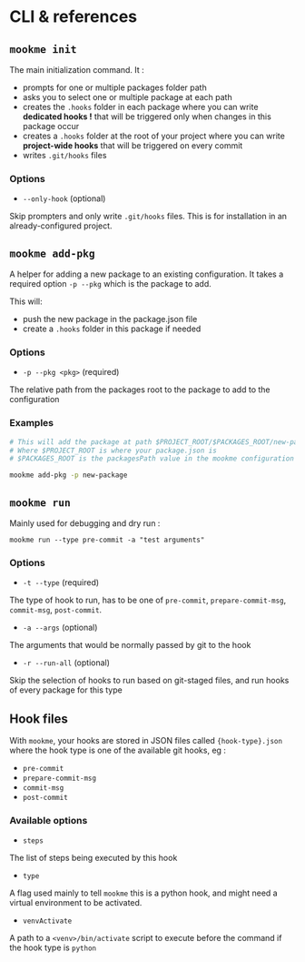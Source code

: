 # CLI & references

## `mookme init`

The main initialization command. It :

- prompts for one or multiple packages folder path
- asks you to select one or multiple package at each path
- creates the `.hooks` folder in each package where you can write **dedicated hooks !** that will be triggered only when changes in this package occur
- creates a `.hooks` folder at the root of your project where you can write **project-wide hooks** that will be triggered on every commit
- writes `.git/hooks` files

### Options

- `--only-hook` (optional)

Skip prompters and only write `.git/hooks` files. This is for installation in an already-configured project.

## `mookme add-pkg`

A helper for adding a new package to an existing configuration. It takes a required option `-p --pkg` which is the package to add.

This will:

- push the new package in the package.json file
- create a `.hooks` folder in this package if needed

### Options

- `-p --pkg <pkg>` (required)

The relative path from the packages root to the package to add to the configuration

### Examples

````bash
# This will add the package at path $PROJECT_ROOT/$PACKAGES_ROOT/new-package
# Where $PROJECT_ROOT is where your package.json is
# $PACKAGES_ROOT is the packagesPath value in the mookme configuration

mookme add-pkg -p new-package
````

## `mookme run`

Mainly used for debugging and dry run :

`mookme run --type pre-commit -a "test arguments"`

### Options

- `-t --type` (required)

The type of hook to run, has to be one of `pre-commit`, `prepare-commit-msg`, `commit-msg`, `post-commit`.

- `-a --args` (optional)

The arguments that would be normally passed by git to the hook

- `-r --run-all` (optional)

Skip the selection of hooks to run based on git-staged files, and run hooks of every package for this type

## Hook files

With `mookme`, your hooks are stored in JSON files called `{hook-type}.json` where the hook type is one of the available git hooks, eg :

- `pre-commit`
- `prepare-commit-msg`
- `commit-msg`
- `post-commit`

### Available options

- `steps`

The list of steps being executed by this hook

- `type`

A flag used mainly to tell `mookme` this is a python hook, and might need a virtual environment to be activated.

- `venvActivate`

A path to a `<venv>/bin/activate` script to execute before the command if the hook type is `python`
